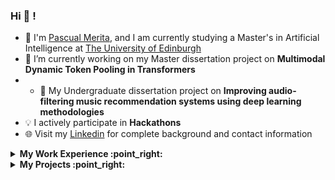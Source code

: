 
### Hi  👋  !
- :school: I'm [Pascual Merita](https://github.com/PascualMeritaTorres), and I am currently studying a Master's in Artificial Intelligence at  <a href="https://www.ed.ac.uk/studying/postgraduate/degrees?id=107&r=site/view">The University of Edinburgh</a>
- 🔭 I’m currently working on my Master dissertation project on **Multimodal Dynamic Token Pooling in Transformers**
- - 🔭 My Undergraduate dissertation project on **Improving audio-filtering music recommendation systems using deep learning methodologies**
- :bulb: I actively participate in **Hackathons** 
- 🌐 Visit my <a href="https://www.linkedin.com/in/pascual-merita-torres-0098401ba/" target="_blank" rel="nofollow">Linkedin</a> for complete background and contact information
              
<!-- start work experience section -->
<details>
<summary><b> My Work Experience :point_right: </b></summary>
<table>
  <thead>
    <tr>
      <th>Job Name</th>
      <th>Roles & responsibilities</th>
      <th>Duration</th>
    </tr>
  </thead>
  <tbody>
    <tr>
      <td><b><a href="https://correcto.es/">Software Engineering Intern - Correcto - London,UK / Madrid, Spain</a> </b></td>
      <td>•Improved their AI-based word suggestion algorithm efficiency by 3%, using Python, by analyzing user behavior and optimizing the Machine Learning model API requests

•Developed a brand new webpage and chrome extension architecture to manage their exponential growth from 2,000 to 30,000 users </td>
      <td>June 2022 - August 2022 </td>
    </tr>
  	<tr>
      <td><b><a href="https://www.nunsys.com/">Machine Learning / Data Science Intern - Nunsys - Valencia, Spain</a> </b></td>
      <td>•Doubled hospital staff allocation efficiency by training a “Random Forest” Machine Learning model to predict chronic patients timetables with an accuracy of 78%

•Improved the understanding of over 8 million clinical records by performing data exploration, cleansing, transformation, and validation using Python</td>
      <td>July 2021 - August 2021</td>
    </tr>
    <tr>
      <td><b><a href="https://ampere-energy.com/">Data Science Intern - Ampere Energy - Valencia, Spain</a> </b></td>
      <td>•Increased revenues of over 400 families by applying matching algorithms to connect users with solar surplus energy and those with enough space in their batteries to store it, using Python

•Analyzed power consumption patterns of multiple devices using R and SQL</td>
      <td>June 2019 - July 2019</td>
    </tr>
  </tbody>
</table>
</details>
<!-- end work experience section -->

<!-- start work project section -->
<details>
<summary><b> My Projects :point_right:</b></summary>
<table>
  <thead>
    <tr>
      <th>Project Name</th>
      <th>Skills used</th>
      <th>Description</th>
      <th>Repository</th>
    </tr>
  </thead>
  <tbody>
    <tr>
    <tr>
      <td>Using AI to solve Pacman</a></td>
      <td>Python</td>
      <td>Implement Value Iteration to play pacman more effectively</td>
      <td>Private due to university policy</td>
    </tr>
      <td><a href='https://github.com/PascualMeritaTorres/Slurp-Users'>Slurp</a></td>
      <td>React-Native, JavaScript, HTML, CSS, Node-js, Firebase, Detox</td>
      <td>Co-founded an order-ahead and discovery platform for coffee enthusiasts</td>
      <td>Public repository</td>
    </tr>
    <tr>
      <td><a href='https://boiling-springs-07869.herokuapp.com/'></a>Chess Club Management Website</td>
      <td>Python(Django), HTML, CSS</td>
      <td>Users can sign up to clubs, participate in tournaments and view published news</td>
      <td>Private repository due to university policy</td>
    </tr>
  </tbody>
</table>
</details>
<!-- end work project section -->





</details>


